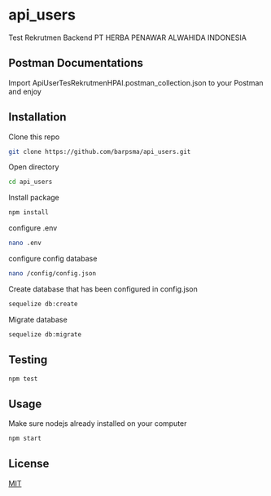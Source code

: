 # api_users

Test Rekrutmen Backend PT HERBA PENAWAR ALWAHIDA INDONESIA

## Postman Documentations

Import ApiUserTesRekrutmenHPAI.postman_collection.json to your Postman and enjoy

## Installation

Clone this repo

```bash
git clone https://github.com/barpsma/api_users.git
```

Open directory

```bash
cd api_users
```

Install package

```bash
npm install
```

configure .env

```bash
nano .env
```

configure config database

```bash
nano /config/config.json
```

Create database that has been configured in config.json

```bash
sequelize db:create
```

Migrate database

```bash
sequelize db:migrate
```

## Testing

```bash
npm test
```

## Usage

Make sure nodejs already installed on your computer

```bash
npm start
```

## License

[MIT](https://choosealicense.com/licenses/mit/)
